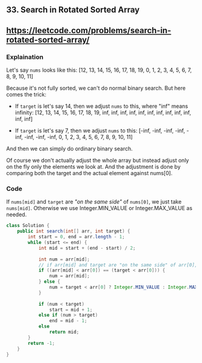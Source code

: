 ## 33. Search in Rotated Sorted Array
## https://leetcode.com/problems/search-in-rotated-sorted-array/

### Explaination
Let's say ```nums``` looks like this: [12, 13, 14, 15, 16, 17, 18, 19, 0, 1, 2, 3, 4, 5, 6, 7, 8, 9, 10, 11]

Because it's not fully sorted, we can't do normal binary search. But here comes the trick:

- If ```target``` is let's say 14, then we adjust ```nums``` to this, where "inf" means infinity:
[12, 13, 14, 15, 16, 17, 18, 19, inf, inf, inf, inf, inf, inf, inf, inf, inf, inf, inf, inf]

- If ```target``` is let's say 7, then we adjust ```nums``` to this:
[-inf, -inf, -inf, -inf, -inf, -inf, -inf, -inf, 0, 1, 2, 3, 4, 5, 6, 7, 8, 9, 10, 11]

And then we can simply do ordinary binary search.

Of course we don't actually adjust the whole array but instead adjust only on the fly only the elements we look at. And the adjustment is done by comparing both the target and the actual element against nums[0].

### Code
If ```nums[mid]``` and ```target``` are _"on the same side"_ of ```nums[0]```, we just take ```nums[mid]```. Otherwise we use Integer.MIN_VALUE or Integer.MAX_VALUE as needed.

``` java
class Solution {
    public int search(int[] arr, int target) {
        int start = 0, end = arr.length - 1;
        while (start <= end) {
            int mid = start + (end - start) / 2;
            
            int num = arr[mid];
            // if arr[mid] and target are "on the same side" of arr[0], we just take arr[mid].
            if ((arr[mid] < arr[0]) == (target < arr[0])) {
                num = arr[mid];
            } else {
                num = target < arr[0] ? Integer.MIN_VALUE : Integer.MAX_VALUE;
            }
    
            if (num < target)
                start = mid + 1;
            else if (num > target)
                end = mid - 1;
            else
                return mid;
        }
        return -1;
    }
}
```

